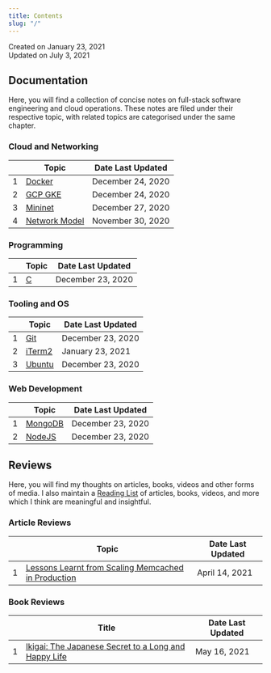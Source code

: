 ```yaml
---
title: Contents
slug: "/"
---
```


Created on January 23, 2021  
Updated on July 3, 2021

## Documentation

Here, you will find a collection of concise notes on full-stack software engineering and cloud operations. These notes are filed under their respective topic, with related topics are categorised under the same chapter.

### Cloud and Networking

<div class="contentTableContainer">

|     | Topic                          | Date Last Updated |
| --- | ------------------------------ | ----------------- |
| 1   | [Docker](docker-cheatsheet)    | December 24, 2020 |
| 2   | [GCP GKE](gcp-gke-cheatsheet)  | December 24, 2020 |
| 3   | [Mininet](mininet-setup)       | December 27, 2020 |
| 4   | [Network Model](network-model) | November 30, 2020 |

</div>

### Programming

<div class="contentTableContainer">

|     | Topic             | Date Last Updated |
| --- | ----------------- | ----------------- |
| 1   | [C](c-cheatsheet) | December 23, 2020 |

</div>

### Tooling and OS

<div class="contentTableContainer">

|     | Topic                          | Date Last Updated |
| --- | ------------------------------ | ----------------- |
| 1   | [Git](git-cheatsheet)          | December 23, 2020 |
| 2   | [iTerm2](iterm2-cheatsheet)    | January 23, 2021  |
| 3   | [Ubuntu](os-ubuntu-cheatsheet) | December 23, 2020 |

</div>

### Web Development

<div class="contentTableContainer">

|     | Topic                        | Date Last Updated |
| --- | ---------------------------- | ----------------- |
| 1   | [MongoDB](mongodb-setup)     | December 23, 2020 |
| 2   | [NodeJS](nodejs-auto-reload) | December 23, 2020 |

</div>

## Reviews

Here, you will find my thoughts on articles, books, videos and other forms of media. I also maintain a [Reading List](reading-list) of articles, books, videos, and more which I think are meaningful and insightful.

### Article Reviews

<div class="contentTableContainer">

|     | Topic                                                                    | Date Last Updated |
| --- | ------------------------------------------------------------------------ | ----------------- |
| 1   | [Lessons Learnt from Scaling Memcached in Production](scaling-memcached) | April 14, 2021    |

</div>

### Book Reviews

<div class="contentTableContainer">

|     | Title                                                          | Date Last Updated |
| --- | -------------------------------------------------------------- | ----------------- |
| 1   | [Ikigai: The Japanese Secret to a Long and Happy Life](ikigai) | May 16, 2021      |

</div>
